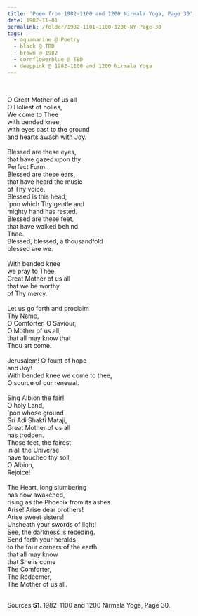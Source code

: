 ```yaml
---
title: 'Poem from 1982-1100 and 1200 Nirmala Yoga, Page 30'
date: 1982-11-01
permalink: /folder/1982-1101-1100-1200-NY-Page-30
tags:
  - aquamarine @ Poetry
  - black @ TBD
  - brown @ 1982
  - cornflowerblue @ TBD
  - deeppink @ 1982-1100 and 1200 Nirmala Yoga
---
```


<br>

<p>
O Great Mother of us all<br>
O Holiest of holies,<br>
We come to Thee<br>
with bended knee,<br>
with eyes cast to the ground<br>
and hearts awash with Joy.<br>
<br>
Blessed are these eyes,<br>
that have gazed upon thy<br>
Perfect Form.<br>
Blessed are these ears,<br>
that have heard the music<br>
of Thy voice.<br>
Blessed is this head,<br>
'pon which Thy gentle and<br>
mighty hand has rested.<br>
Blessed are these feet,<br>
that have walked behind<br>
Thee.<br>
Blessed, blessed, a thousandfold<br>
blessed are we.<br>
<br>
With bended knee<br>
we pray to Thee,<br>
Great Mother of us all<br>
that we be worthy<br>
of Thy mercy.<br>
<br>
Let us go forth and proclaim<br>
Thy Name,<br>
O Comforter, O Saviour,<br>
O Mother of us all,<br>
that all may know that<br>
Thou art come.<br>
<br>
Jerusalem! O fount of hope<br>
and Joy!<br>
With bended knee we come to thee,<br>
O source of our renewal.<br>
<br>
Sing Albion the fair!<br>
O holy Land,<br>
'pon whose ground<br>
Sri Adi Shakti Mataji,<br>
Great Mother of us all<br>
has trodden.<br>
Those feet, the fairest<br>
in all the Universe<br>
have touched thy soil,<br>
O Albion,<br>
Rejoice!<br>
<br>
The Heart, long slumbering<br>
has now awakened,<br>
rising as the Phoenix from its ashes.<br>
Arise! Arise dear brothers!<br>
Arise sweet sisters!<br>
Unsheath your swords of light!<br>
See, the darkness is receding.<br>
Send forth your heralds<br>
to the four corners of the earth<br>
that all may know<br>
that She is come<br>
The Comforter,<br>
The Redeemer,<br>
The Mother of us all.<br>
</p>

<br>

<wave-list>
<list-title color="DarkSeaGreen" width="55">Sources</list-title>
  <list-item color="BlanchedAlmond"  width="280"><b>S1. </b> 1982-1100 and 1200 Nirmala Yoga, Page 30.</list-item>
</wave-list>